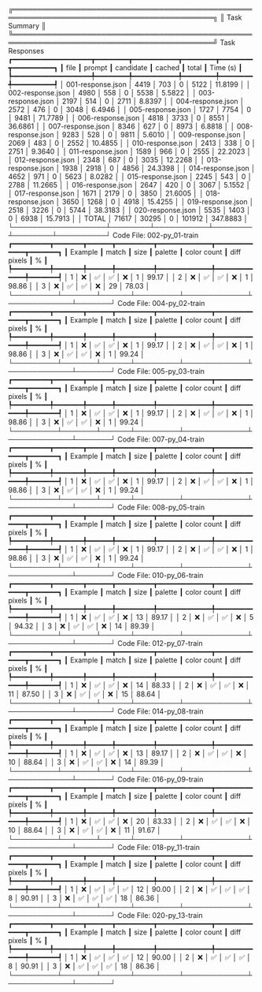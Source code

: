 ╔═══════════════════════════════════════════════════════════════════════════════════════════╗
║                                       Task Summary                                        ║
╚═══════════════════════════════════════════════════════════════════════════════════════════╝
                            Task Responses                             
┏━━━━━━━━━━━━━━━━━━━┳━━━━━━━━┳━━━━━━━━━━━┳━━━━━━━━┳━━━━━━━━┳━━━━━━━━━━┓
┃ file              ┃ prompt ┃ candidate ┃ cached ┃  total ┃ Time (s) ┃
┡━━━━━━━━━━━━━━━━━━━╇━━━━━━━━╇━━━━━━━━━━━╇━━━━━━━━╇━━━━━━━━╇━━━━━━━━━━┩
│ 001-response.json │   4419 │       703 │      0 │   5122 │  11.8199 │
│ 002-response.json │   4980 │       558 │      0 │   5538 │   5.5822 │
│ 003-response.json │   2197 │       514 │      0 │   2711 │   8.8397 │
│ 004-response.json │   2572 │       476 │      0 │   3048 │   6.4946 │
│ 005-response.json │   1727 │      7754 │      0 │   9481 │  71.7789 │
│ 006-response.json │   4818 │      3733 │      0 │   8551 │  36.6861 │
│ 007-response.json │   8346 │       627 │      0 │   8973 │   6.8818 │
│ 008-response.json │   9283 │       528 │      0 │   9811 │   5.6010 │
│ 009-response.json │   2069 │       483 │      0 │   2552 │  10.4855 │
│ 010-response.json │   2413 │       338 │      0 │   2751 │   9.3640 │
│ 011-response.json │   1589 │       966 │      0 │   2555 │  22.2023 │
│ 012-response.json │   2348 │       687 │      0 │   3035 │  12.2268 │
│ 013-response.json │   1938 │      2918 │      0 │   4856 │  24.3398 │
│ 014-response.json │   4652 │       971 │      0 │   5623 │   8.0282 │
│ 015-response.json │   2245 │       543 │      0 │   2788 │  11.2665 │
│ 016-response.json │   2647 │       420 │      0 │   3067 │   5.1552 │
│ 017-response.json │   1671 │      2179 │      0 │   3850 │  21.6005 │
│ 018-response.json │   3650 │      1268 │      0 │   4918 │  15.4255 │
│ 019-response.json │   2518 │      3226 │      0 │   5744 │  38.3183 │
│ 020-response.json │   5535 │      1403 │      0 │   6938 │  15.7913 │
│ TOTAL             │  71617 │     30295 │      0 │ 101912 │ 347.8883 │
└───────────────────┴────────┴───────────┴────────┴────────┴──────────┘
                       Code File: 002-py_01-train                       
┏━━━━━━━━━┳━━━━━━━┳━━━━━━┳━━━━━━━━━┳━━━━━━━━━━━━━┳━━━━━━━━━━━━━┳━━━━━━━┓
┃ Example ┃ match ┃ size ┃ palette ┃ color count ┃ diff pixels ┃ %     ┃
┡━━━━━━━━━╇━━━━━━━╇━━━━━━╇━━━━━━━━━╇━━━━━━━━━━━━━╇━━━━━━━━━━━━━╇━━━━━━━┩
│ 1       │ ❌    │ ✅   │ ✅      │ ❌          │ 1           │ 99.17 │
│ 2       │ ❌    │ ✅   │ ✅      │ ❌          │ 1           │ 98.86 │
│ 3       │ ❌    │ ✅   │ ✅      │ ❌          │ 29          │ 78.03 │
└─────────┴───────┴──────┴─────────┴─────────────┴─────────────┴───────┘
                       Code File: 004-py_02-train                       
┏━━━━━━━━━┳━━━━━━━┳━━━━━━┳━━━━━━━━━┳━━━━━━━━━━━━━┳━━━━━━━━━━━━━┳━━━━━━━┓
┃ Example ┃ match ┃ size ┃ palette ┃ color count ┃ diff pixels ┃ %     ┃
┡━━━━━━━━━╇━━━━━━━╇━━━━━━╇━━━━━━━━━╇━━━━━━━━━━━━━╇━━━━━━━━━━━━━╇━━━━━━━┩
│ 1       │ ❌    │ ✅   │ ✅      │ ❌          │ 1           │ 99.17 │
│ 2       │ ❌    │ ✅   │ ✅      │ ❌          │ 1           │ 98.86 │
│ 3       │ ❌    │ ✅   │ ✅      │ ❌          │ 1           │ 99.24 │
└─────────┴───────┴──────┴─────────┴─────────────┴─────────────┴───────┘
                       Code File: 005-py_03-train                       
┏━━━━━━━━━┳━━━━━━━┳━━━━━━┳━━━━━━━━━┳━━━━━━━━━━━━━┳━━━━━━━━━━━━━┳━━━━━━━┓
┃ Example ┃ match ┃ size ┃ palette ┃ color count ┃ diff pixels ┃ %     ┃
┡━━━━━━━━━╇━━━━━━━╇━━━━━━╇━━━━━━━━━╇━━━━━━━━━━━━━╇━━━━━━━━━━━━━╇━━━━━━━┩
│ 1       │ ❌    │ ✅   │ ✅      │ ❌          │ 1           │ 99.17 │
│ 2       │ ❌    │ ✅   │ ✅      │ ❌          │ 1           │ 98.86 │
│ 3       │ ❌    │ ✅   │ ✅      │ ❌          │ 1           │ 99.24 │
└─────────┴───────┴──────┴─────────┴─────────────┴─────────────┴───────┘
                       Code File: 007-py_04-train                       
┏━━━━━━━━━┳━━━━━━━┳━━━━━━┳━━━━━━━━━┳━━━━━━━━━━━━━┳━━━━━━━━━━━━━┳━━━━━━━┓
┃ Example ┃ match ┃ size ┃ palette ┃ color count ┃ diff pixels ┃ %     ┃
┡━━━━━━━━━╇━━━━━━━╇━━━━━━╇━━━━━━━━━╇━━━━━━━━━━━━━╇━━━━━━━━━━━━━╇━━━━━━━┩
│ 1       │ ❌    │ ✅   │ ✅      │ ❌          │ 1           │ 99.17 │
│ 2       │ ❌    │ ✅   │ ✅      │ ❌          │ 1           │ 98.86 │
│ 3       │ ❌    │ ✅   │ ✅      │ ❌          │ 1           │ 99.24 │
└─────────┴───────┴──────┴─────────┴─────────────┴─────────────┴───────┘
                       Code File: 008-py_05-train                       
┏━━━━━━━━━┳━━━━━━━┳━━━━━━┳━━━━━━━━━┳━━━━━━━━━━━━━┳━━━━━━━━━━━━━┳━━━━━━━┓
┃ Example ┃ match ┃ size ┃ palette ┃ color count ┃ diff pixels ┃ %     ┃
┡━━━━━━━━━╇━━━━━━━╇━━━━━━╇━━━━━━━━━╇━━━━━━━━━━━━━╇━━━━━━━━━━━━━╇━━━━━━━┩
│ 1       │ ❌    │ ✅   │ ✅      │ ❌          │ 1           │ 99.17 │
│ 2       │ ❌    │ ✅   │ ✅      │ ❌          │ 1           │ 98.86 │
│ 3       │ ❌    │ ✅   │ ✅      │ ❌          │ 1           │ 99.24 │
└─────────┴───────┴──────┴─────────┴─────────────┴─────────────┴───────┘
                       Code File: 010-py_06-train                       
┏━━━━━━━━━┳━━━━━━━┳━━━━━━┳━━━━━━━━━┳━━━━━━━━━━━━━┳━━━━━━━━━━━━━┳━━━━━━━┓
┃ Example ┃ match ┃ size ┃ palette ┃ color count ┃ diff pixels ┃ %     ┃
┡━━━━━━━━━╇━━━━━━━╇━━━━━━╇━━━━━━━━━╇━━━━━━━━━━━━━╇━━━━━━━━━━━━━╇━━━━━━━┩
│ 1       │ ❌    │ ✅   │ ✅      │ ❌          │ 13          │ 89.17 │
│ 2       │ ❌    │ ✅   │ ✅      │ ❌          │ 5           │ 94.32 │
│ 3       │ ❌    │ ✅   │ ✅      │ ❌          │ 14          │ 89.39 │
└─────────┴───────┴──────┴─────────┴─────────────┴─────────────┴───────┘
                       Code File: 012-py_07-train                       
┏━━━━━━━━━┳━━━━━━━┳━━━━━━┳━━━━━━━━━┳━━━━━━━━━━━━━┳━━━━━━━━━━━━━┳━━━━━━━┓
┃ Example ┃ match ┃ size ┃ palette ┃ color count ┃ diff pixels ┃ %     ┃
┡━━━━━━━━━╇━━━━━━━╇━━━━━━╇━━━━━━━━━╇━━━━━━━━━━━━━╇━━━━━━━━━━━━━╇━━━━━━━┩
│ 1       │ ❌    │ ✅   │ ✅      │ ❌          │ 14          │ 88.33 │
│ 2       │ ❌    │ ✅   │ ✅      │ ❌          │ 11          │ 87.50 │
│ 3       │ ❌    │ ✅   │ ✅      │ ❌          │ 15          │ 88.64 │
└─────────┴───────┴──────┴─────────┴─────────────┴─────────────┴───────┘
                       Code File: 014-py_08-train                       
┏━━━━━━━━━┳━━━━━━━┳━━━━━━┳━━━━━━━━━┳━━━━━━━━━━━━━┳━━━━━━━━━━━━━┳━━━━━━━┓
┃ Example ┃ match ┃ size ┃ palette ┃ color count ┃ diff pixels ┃ %     ┃
┡━━━━━━━━━╇━━━━━━━╇━━━━━━╇━━━━━━━━━╇━━━━━━━━━━━━━╇━━━━━━━━━━━━━╇━━━━━━━┩
│ 1       │ ❌    │ ✅   │ ✅      │ ❌          │ 13          │ 89.17 │
│ 2       │ ❌    │ ✅   │ ✅      │ ❌          │ 10          │ 88.64 │
│ 3       │ ❌    │ ✅   │ ✅      │ ❌          │ 14          │ 89.39 │
└─────────┴───────┴──────┴─────────┴─────────────┴─────────────┴───────┘
                       Code File: 016-py_09-train                       
┏━━━━━━━━━┳━━━━━━━┳━━━━━━┳━━━━━━━━━┳━━━━━━━━━━━━━┳━━━━━━━━━━━━━┳━━━━━━━┓
┃ Example ┃ match ┃ size ┃ palette ┃ color count ┃ diff pixels ┃ %     ┃
┡━━━━━━━━━╇━━━━━━━╇━━━━━━╇━━━━━━━━━╇━━━━━━━━━━━━━╇━━━━━━━━━━━━━╇━━━━━━━┩
│ 1       │ ❌    │ ✅   │ ✅      │ ❌          │ 20          │ 83.33 │
│ 2       │ ❌    │ ✅   │ ✅      │ ❌          │ 10          │ 88.64 │
│ 3       │ ❌    │ ✅   │ ✅      │ ❌          │ 11          │ 91.67 │
└─────────┴───────┴──────┴─────────┴─────────────┴─────────────┴───────┘
                       Code File: 018-py_11-train                       
┏━━━━━━━━━┳━━━━━━━┳━━━━━━┳━━━━━━━━━┳━━━━━━━━━━━━━┳━━━━━━━━━━━━━┳━━━━━━━┓
┃ Example ┃ match ┃ size ┃ palette ┃ color count ┃ diff pixels ┃ %     ┃
┡━━━━━━━━━╇━━━━━━━╇━━━━━━╇━━━━━━━━━╇━━━━━━━━━━━━━╇━━━━━━━━━━━━━╇━━━━━━━┩
│ 1       │ ❌    │ ✅   │ ✅      │ ✅          │ 12          │ 90.00 │
│ 2       │ ❌    │ ✅   │ ✅      │ ✅          │ 8           │ 90.91 │
│ 3       │ ❌    │ ✅   │ ✅      │ ✅          │ 18          │ 86.36 │
└─────────┴───────┴──────┴─────────┴─────────────┴─────────────┴───────┘
                       Code File: 020-py_13-train                       
┏━━━━━━━━━┳━━━━━━━┳━━━━━━┳━━━━━━━━━┳━━━━━━━━━━━━━┳━━━━━━━━━━━━━┳━━━━━━━┓
┃ Example ┃ match ┃ size ┃ palette ┃ color count ┃ diff pixels ┃ %     ┃
┡━━━━━━━━━╇━━━━━━━╇━━━━━━╇━━━━━━━━━╇━━━━━━━━━━━━━╇━━━━━━━━━━━━━╇━━━━━━━┩
│ 1       │ ❌    │ ✅   │ ✅      │ ✅          │ 12          │ 90.00 │
│ 2       │ ❌    │ ✅   │ ✅      │ ✅          │ 8           │ 90.91 │
│ 3       │ ❌    │ ✅   │ ✅      │ ✅          │ 18          │ 86.36 │
└─────────┴───────┴──────┴─────────┴─────────────┴─────────────┴───────┘
